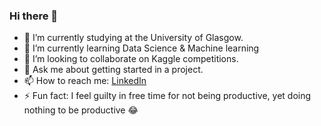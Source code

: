 ### Hi there 👋

- 🔭 I’m currently studying at the University of Glasgow.
- 🌱 I’m currently learning Data Science & Machine learning
- 👯 I’m looking to collaborate on Kaggle competitions.
- 💬 Ask me about getting started in a project. 
- 📫 How to reach me: [LinkedIn](https://www.linkedin.com/in/arun-soundarrajan)
- ⚡ Fun fact: I feel guilty in free time for not being productive, yet doing nothing to be productive 😂

